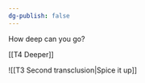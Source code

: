 ```yaml
---
dg-publish: false
---
```

How deep can you go? 

[[T4 Deeper]]

![[T3 Second transclusion|Spice it up]]